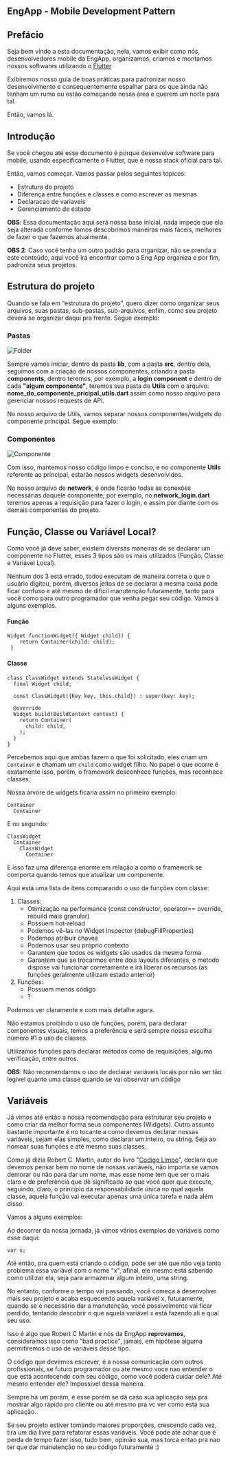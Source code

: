 ## EngApp - Mobile Development Pattern

##  Prefácio
Seja bem vindo a esta documentação, nela, vamos exibir como nós, desenvolvedores mobile da EngApp, organizamos, criamos e montamos nossos softwares utilizando o [Flutter](http://flutter.dev "Flutter")

Exibiremos nosso guia de boas práticas para padronizar nosso desenvolvimento e consequentemente espalhar para os que ainda não tenham um rumo ou estão começando nessa área e querem um norte para tal.

Então, vamos lá.

## Introdução

Se você chegou até esse documento é porque desenvolve software para mobile, usando especificamente o Flutter, que é nossa stack oficial para tal.

Então, vamos começar. Vamos passar pelos seguintes tópicos:

- Estrutura do projeto
- Diferença entre funções e classes e como escrever as mesmas
- Declaracao de variaveis
- Gerenciamento de estado

**OBS**: Essa documentação aqui será nossa base inicial, nada impede que ela seja alterada conforme fomos descobrimos maneiras mais fáceis, melhores de fazer o que fazemos atualmente.

**OBS 2**: Caso você tenha um outro padrão para organizar, não se prenda a este conteúdo, aqui você irá encontrar como a Eng App organiza e por fim, padroniza seus projetos.

## **Estrutura do projeto**

Quando se fala em “estrutura do projeto”, quero dizer como organizar seus arquivos, suas pastas, sub-pastas, sub-arquivos, enfim, como seu projeto deverá se organizar daqui pra frente. Segue exemplo:

### Pastas

![Folder](https://i.imgur.com/mbV52nU.png)

Sempre vamos iniciar, dentro da pasta **lib**, com a pasta **src**, dentro dela, seguimos com a criação de nossos componentes, criando a pasta **components**, dentro teremos, por exemplo, a **login component** e dentro de cada **"algum componente"**, teremos sua pasta de **Utils** com o arquivo: **nome_do_componente_pricipal_utils.dart** assim como nosso arquivo para gerenciar nossos requests de API.

No nosso arquivo de Utils, vamos separar nossos componentes/widgets do componente principal. Segue exemplo:

### Componentes

![Componente](https://i.imgur.com/tV23Fjw.png "Componente")

Com isso, mantemos nosso código limpo e conciso, e no componente **Utils** referente ao principal, estarão nossos widgets desenvolvidos.

No nosso arquivo de **network**, é onde ficarão todas as conexões necessárias daquele componente, por exemplo, no **network_login.dart** teremos apenas a requisição para fazer o login, e assim por diante com os demais componentes do projeto.

## Função, Classe ou Variável Local?

Como você já deve saber, existem diversas maneiras de se declarar um componente no Flutter, esses 3 tipos são os mais utilizados (Função, Classe e Variável Local).

Nenhum dos 3 está errado, todos executam de maneira correta o que o usuário digitou, porém, diversos jeitos de se declarar a mesma coisa pode ficar confuso e até mesmo de difícil manutenção futuramente, tanto para você como para outro programador que venha pegar seu código. Vamos a alguns exemplos.

#### Função

    Widget functionWidget({ Widget child}) {
      	return Container(child: child);
     }

#### Classe

    class ClassWidget extends StatelessWidget {
      final Widget child;
    
      const ClassWidget({Key key, this.child}) : super(key: key);
    
      @override
      Widget build(BuildContext context) {
        return Container(
          child: child,
        );
      }
    }

Percebemos aqui que ambas fazem o que foi solicitado, eles criam um `Container` e chamam um `child` como widget filho. No papel o que ocorre é exatamente isso, porém, o framework desconhece funções, mas reconhece classes.

Nossa árvore de widgets ficaria assim no primeiro exemplo:

    Container
      Container

E no segundo:

    ClassWidget
      Container
        ClassWidget
          Container

E isso faz uma diferença enorme em relação a como o framework se comporta quando temos que atualizar um componente.

Aqui está uma lista de itens comparando o uso de funções com classe:

1. Classes:
    * Otimização na performance (const constructor, operator== override, rebuild mais granular)
    * Possuem hot-reload
    * Podemos vê-las no Widget Inspector (debugFillProperties)
    * Podemos atribuir chaves
    * Podemos usar seu próprio contexto
    * Garantem que todos os widgets são usados da mesma forma
    * Garantem que se trocarmos entre dois layouts diferentes, o método dispose vai funcionar corretamente e irá liberar os recursos (as funções geralmente utilizam estado anterior)
2. Funções: 
    * Possuem menos código
    * ?

Podemos ver claramente e com mais detalhe agora.

Não estamos proibindo o uso de funções, porém, para declarar componentes visuais, temos a preferência e será sempre nossa escolha número #1 o uso de classes.

Utilizamos funções para declarar métodos como de requisições, alguma verificação, entre outros.

**OBS**: Não recomendamos o uso de declarar variáveis locais por não ser tão legível quanto uma classe quando se vai observar um código

## Variáveis

Já vimos até então a nossa recomendação para estruturar seu projeto e como criar da melhor forma seus componentes (Widgets). Outro assunto bastante importante é no tocante a como devemos declarar nossas variáveis, sejam elas simples, como declarar um inteiro, ou string. Seja ao nomear suas funções e até mesmo suas classes.

Como já dizia Robert C. Martin, autor do livro "[Codigo Limpo](https://www.amazon.com.br/Código-Limpo-Habilidades-Práticas-Software/dp/8576082675 "Codigo Limpo")", declara que devemos pensar bem no nome de nossas variáveis, não importa se vamos demorar ou não para dar um nome, mas esse nome tem que ser o mais claro e de preferência que dê significado ao que você quer que execute, seguindo, claro, o princípio da responsabilidade única no qual aquela classe, aquela função vai executar apenas uma única tarefa e nada além disso.

Vamos a alguns exemplos:

Ao decorrer da nossa jornada, já vimos vários exemplos de variáveis como esse daqui:

`var x;`

Até então, pra quem está criando o código, pode ser até que não veja tanto problema essa variável com o nome "x", afinal, ele mesmo está sabendo como utilizar ela, seja para armazenar algum inteiro, uma string.

No entanto, conforme o tempo vai passando, você começa a desenvolver mais seu projeto e acaba esquecendo aquela variável x, futuramente, quando se é necessário dar a manutenção, você possivelmente vai ficar perdido, tentando descobrir o que aquela variável x está fazendo ali e qual seu uso.

Isso é algo que Robert C Martin e nós da EngApp **reprovamos**, consideramos isso como "bad practice", jamais, em hipótese alguma permitiremos o uso de variáveis desse tipo.

O código que devemos escrever, é a nossa comunicação com outros profissionais, se futuro programador ou ate mesmo voce nao entender o que está acontecendo com seu código, como você poderá cuidar dele? Até mesmo entender ele? Impossível dessa maneira.

Sempre há um porém, é esse porém se dá caso sua aplicação seja pra mostrar algo rápido pro cliente ou até mesmo pra vc ver como está sua aplicação.

Se seu projeto estiver tomando maiores proporções, crescendo cada vez, tira um dia livre para refatorar essas variáveis. Você pode até achar que é perda de tempo fazer isso, tudo bem, opinião sua, mas torca entao pra nao ter que dar manutenção no seu código futuramente :)
